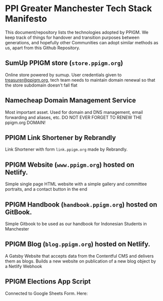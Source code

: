 # PPI Greater Manchester Tech Stack Manifesto

This document/repository lists the technologies adopted by PPIGM. We keep track of things for handover and transition purposes between generations, and hopefully other Communities can adopt similar methods as us, apart from this Github Repository.

## SumUp PPIGM store (`store.ppigm.org`)
Online store powered by sumup. User credentials given to treasurer@ppigm.org, tech team needs to maintain domain renewal so that the store subdomain doesn't fall flat

## Namecheap Domain Management Service
Most important asset. Used for domain and DNS management, email forwarding and aliases, etc. DO NOT EVER FORGET TO RENEW THE ppigm.org DOMAIN!

## PPIGM Link Shortener by Rebrandly
Link Shortener with form `link.ppigm.org` made by Rebrandly.

## PPIGM Website (`www.ppigm.org`) hosted on Netlify.
Simple single page HTML website with a simple gallery and committee portraits, and a contact button in the end

## PPIGM Handbook (`handbook.ppigm.org`) hosted on GitBook.
Simple Gitbook to be used as our handbook for Indonesian Students in Manchester

## PPIGM Blog (`blog.ppigm.org`) hosted on Netlify.
A Gatsby Website that accepts data from the Contentful CMS and delivers them as blogs. Builds a new website on publication of a new blog object by a Netlify Webhook

## PPIGM Elections App Script
Connected to Google Sheets Form. Here: <script src="https://gist.github.com/rakhadjo/d10191e66701bbae05eb1389f550472c.js"></script>
